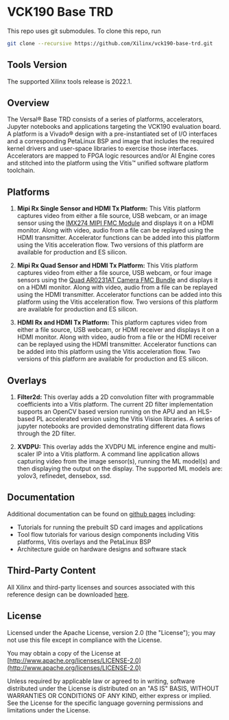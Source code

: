 # VCK190 Base TRD

This repo uses git submodules. To clone this repo, run

``` bash
git clone --recursive https://github.com/Xilinx/vck190-base-trd.git
```

## Tools Version

The supported Xilinx tools release is 2022.1.

## Overview

The Versal:registered: Base TRD consists of a series of platforms, accelerators,
Jupyter notebooks and applications targeting the VCK190 evaluation board. A
platform is a Vivado:registered: design with a pre-instantiated set of I/O
interfaces and a corresponding PetaLinux BSP and image that includes the
required kernel drivers and user-space libraries to exercise those interfaces.
Accelerators are mapped to FPGA logic resources and/or AI Engine cores and
stitched into the platform using the Vitis:tm: unified software platform
toolchain.

## Platforms

1. **Mipi Rx Single Sensor and HDMI Tx Platform:**
This Vitis platform captures video from either a file source, USB webcam, or an
image sensor using the [IMX274 MIPI FMC Module](https://www.leopardimaging.com/uploads/LI-IMX274MIPI-FMC_datasheet.pdf)
and displays it on a HDMI monitor. Along with video, audio from a file can be
replayed using the HDMI transmitter. Accelerator functions can be added into
this platform using the Vitis acceleration flow. Two versions of this platform
are available for production and ES silicon.

2. **Mipi Rx Quad Sensor and HDMI Tx Platform:**
This Vitis platform captures video from either a file source, USB webcam, or
four image sensors using the [Quad AR0231AT Camera FMC Bundle](https://www.avnet.com/wps/portal/silica/products/new-products/npi/2018/avnet-multi-camera-fmc-module/)
and displays it on a HDMI monitor. Along with video, audio from a file can be
replayed using the HDMI transmitter. Accelerator functions can be added into
this platform using the Vitis acceleration flow. Two versions of this platform
are available for production and ES silicon.

3. **HDMI Rx and HDMI Tx Platform:**
This platform captures video from either a file source, USB webcam, or HDMI
receiver and displays it on a HDMI monitor. Along with video, audio from a file
or the HDMI receiver can be replayed using the HDMI transmitter. Accelerator
functions can be added into this platform using the Vitis acceleration flow. Two
versions of this platform are available for production and ES silicon.

## Overlays

1. **Filter2d:**
This overlay adds a 2D convolution filter with programmable coefficients into a
Vitis platform. The current 2D filter implementation supports an OpenCV based
version running on the APU and an HLS-based PL accelerated version using the
Vitis Vision libraries. A series of jupyter notebooks are provided demonstrating
different data flows through the 2D filter.

2. **XVDPU:**
This overlay adds the XVDPU ML inference engine and multi-scaler IP into a Vitis
platform. A command line application allows capturing video from the image
sensor(s), running the ML model(s) and then displaying the output on the
display. The supported ML models are: yolov3, refinedet, densebox, ssd.

## Documentation

Additional documentation can be found on [github pages](https://xilinx.github.io/vck190-base-trd/2022.1/html/index.html) including:

* Tutorials for running the prebuilt SD card images and applications
* Tool flow tutorials for various design components including Vitis platforms,
Vitis overlays and the PetaLinux BSP
* Architecture guide on hardware designs and software stack

## Third-Party Content

All Xilinx and third-party licenses and sources associated with this reference
design can be downloaded [here](https://www.xilinx.com/bin/public/openDownload?filename=vck190_base_trd_third_party_licenses_and_source_2022.1.tar.gz).

## License

Licensed under the Apache License, version 2.0 (the "License"); you may not use this file
except in compliance with the License.

You may obtain a copy of the License at
[http://www.apache.org/licenses/LICENSE-2.0](http://www.apache.org/licenses/LICENSE-2.0)

Unless required by applicable law or agreed to in writing, software distributed under the
License is distributed on an "AS IS" BASIS, WITHOUT WARRANTIES OR CONDITIONS OF ANY KIND,
either express or implied. See the License for the specific language governing permissions
and limitations under the License.
